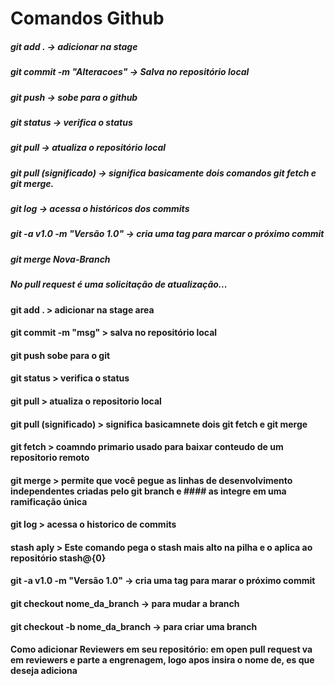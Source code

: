 # Comandos Github

##### git add . -> adicionar na stage
##### git commit -m "Alteracoes" -> Salva no repositório local
##### git push -> sobe para o github
##### git status -> verifica o status
##### git pull -> atualiza o repositório local
##### git pull (significado) -> significa basicamente dois comandos git fetch e git merge.
##### git log -> acessa o históricos dos commits
##### git -a v1.0 -m "Versão 1.0" -> cria uma tag para marcar o próximo commit

##### git merge Nova-Branch 

##### No pull request é uma solicitação de atualização...


#### git add . > adicionar na stage area
#### git commit -m "msg" > salva no repositório local
#### git push sobe para o git
#### git status > verifica o status
#### git pull > atualiza o repositorio local
#### git pull (significado) > significa basicamnete dois git fetch e git merge
#### git fetch > coamndo primario usado para baixar conteudo de um repositorio remoto
#### git merge > permite que você pegue as linhas de desenvolvimento independentes criadas pelo git branch e #### as integre em uma ramificação única
#### git log > acessa o historico de commits
#### stash aply > Este comando pega o stash mais alto na pilha e o aplica ao repositório stash@{0}
#### git -a v1.0 -m "Versão 1.0" -> cria uma tag para marar o próximo commit
#### git checkout nome_da_branch -> para mudar a branch
#### git checkout -b nome_da_branch -> para criar uma branch
#### Como adicionar Reviewers em seu repositório: em open pull request va em reviewers e parte a engrenagem, logo apos insira o nome de, es que deseja adiciona 
